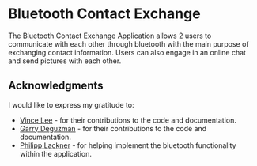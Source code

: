 # Bluetooth Contact Exchange
The Bluetooth Contact Exchange Application allows 2 users to communicate with each other through bluetooth with the main purpose of exchanging contact information. Users can also engage in an online chat and send pictures with each other.

## Acknowledgments
I would like to express my gratitude to:
- [Vince Lee](https://github.com/rvincelee) - for their contributions to the code and documentation.
- [Garry Deguzman](https://github.com/gdeguzmann) - for their contributions to the code and documentation.
- [Philipp Lackner](https://www.youtube.com/watch?v=A41hkHoYu4M&t=1580s) - for helping implement the bluetooth functionality within the application.
